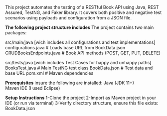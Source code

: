This project automates the testing of a RESTful Book API using Java, REST Assured, TestNG, and Faker library. It covers both positive and negative test scenarios using payloads and configuration from a JSON file.

**The following project structure includes**
The project contains two main packages:

src/main/java [wich includes all configurations and test implementations]
configurations.java      # Loads base URL from BookData.json
CRUDBooksEndpoints.java  # Book API methods (POST, GET, PUT, DELETE)

src/tests/java [wich includes Test Cases for happy and unhappy paths]
BooksTest.java           # Main TestNG test class
BookData.json            # Test data and base URL
pom.xml                  # Maven dependencies

**Prerequisites**
insure the following are installed:
Java (JDK 11+)	
Maven
IDE (I used Eclipse)

**Setup Instructions**
1-Clone the project
2-Import as Maven project in your IDE (or run via terminal)
3-Verify directory structure, ensure this file exists: BookData.json
